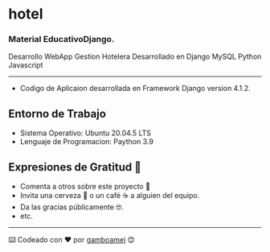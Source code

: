 # hotel
### Material EducativoDjango.
Desarrollo WebApp Gestion Hotelera Desarrollado en Django MySQL Python Javascript

---
* Codigo de Aplicaion desarrollada en Framework Django version 4.1.2.

## Entorno de Trabajo

* Sistema Operativo: Ubuntu 20.04.5 LTS
* Lenguaje de Programacion: Paython 3.9

## Expresiones de Gratitud 🎁

* Comenta a otros sobre este proyecto 📢
* Invita una cerveza 🍺 o un café ☕ a alguien del equipo.
* Da las gracias públicamente 🤓.
* etc.
---
⌨️ Codeado con ❤️ por [gamboamej](https://github.com/gamboamej) 😊

